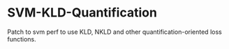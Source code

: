 # SVM-KLD-Quantification
Patch to svm perf to use KLD, NKLD and other quantification-oriented loss functions.
